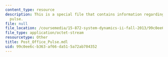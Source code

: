 ```yaml
---
content_type: resource
description: This is a special file that contains information regarding post office
  pulse.
file: null
file_location: /coursemedia/15-872-system-dynamics-ii-fall-2013/99c0ee6cb363af66da515a72ab704352_Post_Office_Pulse.mdl
file_type: application/octet-stream
resourcetype: Other
title: Post_Office_Pulse.mdl
uid: 99c0ee6c-b363-af66-da51-5a72ab704352
---
```

